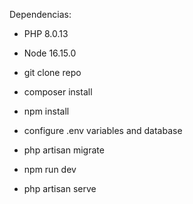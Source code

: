 Dependencias:

- PHP 8.0.13
- Node 16.15.0

- git clone repo
- composer install
- npm install
- configure .env variables and database
- php artisan migrate
- npm run dev
- php artisan serve